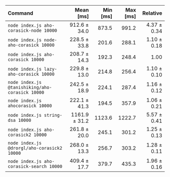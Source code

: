 | Command | Mean [ms] | Min [ms] | Max [ms] | Relative |
|:---|---:|---:|---:|---:|
| `node index.js aho-corasick-node 10000` | 912.6 ± 34.0 | 873.5 | 991.2 | 4.37 ± 0.34 |
| `node index.js node-aho-corasick 10000` | 228.5 ± 33.8 | 201.6 | 288.1 | 1.10 ± 0.18 |
| `node index.js aho-corasick 10000` | 208.7 ± 14.3 | 192.3 | 248.4 | 1.00 |
| `node index.js lazy-aho-corasick 10000` | 229.8 ± 13.0 | 214.8 | 256.4 | 1.10 ± 0.10 |
| `node index.js @tanishiking/aho-corasick 10000` | 242.5 ± 18.9 | 224.1 | 287.4 | 1.16 ± 0.12 |
| `node index.js ahocorasick 10000` | 222.1 ± 41.3 | 194.5 | 357.9 | 1.06 ± 0.21 |
| `node index.js string-dsa 10000` | 1161.9 ± 31.2 | 1123.6 | 1222.7 | 5.57 ± 0.41 |
| `node index.js aho-corasick2 10000` | 261.8 ± 20.0 | 245.1 | 301.2 | 1.25 ± 0.13 |
| `node index.js @drorgl/aho-corasick2 10000` | 268.0 ± 13.3 | 256.7 | 303.2 | 1.28 ± 0.11 |
| `node index.js aho-corasick-search 10000` | 409.4 ± 17.7 | 379.7 | 435.3 | 1.96 ± 0.16 |
